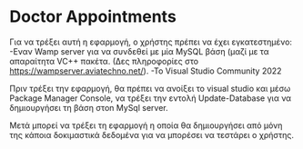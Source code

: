 # Doctor Appointments

Για να τρέξει αυτή η εφαρμογή, ο χρήστης πρέπει να έχει εγκατεστημένο:
-Εναν Wamp server για να συνδεθεί με μία MySQL βάση (μαζί με τα απαραίτητα VC++ πακέτα. (Δες πληροφορίες στο https://wampserver.aviatechno.net/).
-Το Visual Studio Community 2022

Πριν τρέξει την εφαρμογή, θα πρέπει να ανοίξει το visual studio και μέσω Package Manager Console, να τρέξει την εντολή
Update-Database για να δημιουργήσει τη βάση στon MySql server.

Μετά μπορεί να τρέξει τη εφαρμογή η οποία θα δημιουργήσει από μόνη της κάποια δοκιμαστικά δεδομένα για να μπορέσει να τεστάρει ο χρήστης.
